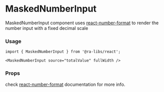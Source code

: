# MaskedNumberInput

MaskedNumberInput component uses [react-number-format](https://www.npmjs.com/package/react-number-format) to render the number input with a fixed decimal scale

### Usage

```tsx
import { MaskedNumberInput } from '@ra-libs/react';

<MaskedNumberInput source="totalValue" fullWidth />
```

### Props

check [react-number-format](https://s-yadav.github.io/react-number-format/docs/intro) documentation for more info.